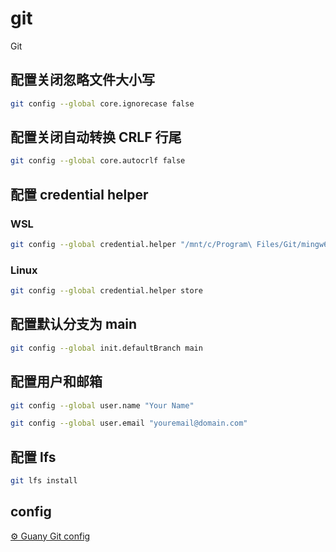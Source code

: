 # git

Git

## 配置关闭忽略文件大小写

```sh
git config --global core.ignorecase false
```

## 配置关闭自动转换 CRLF 行尾

```sh
git config --global core.autocrlf false
```

## 配置 credential helper

### WSL

```sh
git config --global credential.helper "/mnt/c/Program\ Files/Git/mingw64/bin/git-credential-manager.exe"
```

### Linux

```sh
git config --global credential.helper store
```

## 配置默认分支为 main

```sh
git config --global init.defaultBranch main
```

## 配置用户和邮箱

```sh
git config --global user.name "Your Name"
```

```sh
git config --global user.email "youremail@domain.com"
```

## 配置 lfs

```sh
git lfs install
```

## config

[⚙︎ Guany Git config](https://github.com/tlyboy/config/blob/main/.gitconfig)
